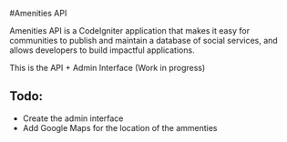 #Amenities API

Amenities API is a CodeIgniter application that makes it easy for communities to publish and maintain a database of social services, and allows developers to build impactful applications.

This is the API + Admin Interface (Work in progress)

<h2>Todo:</h2>

<ul>
  <li>Create the admin interface</li>
  <li>Add Google Maps for the location of the ammenties</li>
</ul>
